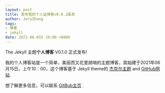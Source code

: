 ```yaml
---
layout: post
title: 发布我的个人站博客v0.0.1版本
author: JeryZhang
tags:
- 博客
- jekyll
date: 2021-06-015 10:00 +0800
---
```

The Jekyll 主题**个人博客** V0.1.0 正式发布!

我的个人博客站是一个简单，美丽而又花里胡哨的主题博客，其始建于2021年06月15日，上午10：00，这个博客基于
Jekyll theme的 [杰克尔主题](http://jekyllthemes.org/) and [GitHub网站](https://github.com/xianyu2hao).

想了解更多信息，可以联系 [GitBub主页](https://github.com/xianyu2hao) .
